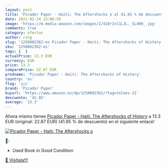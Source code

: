 ```yaml
---
layout: post
title: 'Picador Paper - Haiti: The Aftershocks o al 41.85 % de descuento'
date: 2021-02-24 13:06:59
image: 'https://m.media-amazon.com/images/I/41Or1nl1LJL._SL400_.jpg'
comments: true
category: ofertas
author: ring
slug: '1250002362-es Picador Paper - Haiti: The Aftershocks of History'
sku: '1250002362-es'
tags: [  ]
actualPrice: 13.3 EUR
currency: EUR
price: 13.3
comparePrice: 22.87 EUR
prodname: 'Picador Paper - Haiti: The Aftershocks of History'
country: 'es'
flag: '🇪🇸'
brand: 'Picador Paper'
buyurl: 'https://www.amazon.es/dp/1250002362/?tag=tolees-21'
descuento: '41.85'
average: '13.3'
---
```


Ahora mismo tienes [Picador Paper - Haiti: The Aftershocks of History](https://www.amazon.es/dp/1250002362/?tag=tolees-21) a 13.3 EUR (original: 22.87 EUR) (41.85 %  de descuento) en el siguiente enlace!

[![Picador Paper - Haiti: The Aftershocks o](https://m.media-amazon.com/images/I/41Or1nl1LJL._SL400_.jpg)](https://www.amazon.es/dp/1250002362/?tag=tolees-21)

🔎:

- Used Book in Good Condition

[🛒 Visítala!!!](https://www.amazon.es/dp/1250002362/?tag=tolees-21)
